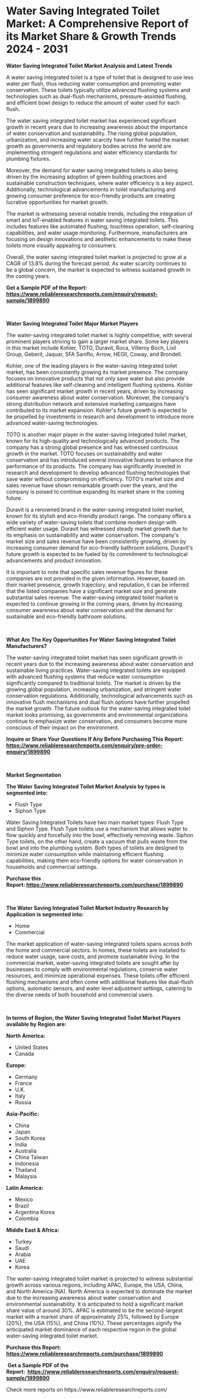 <p><h1>Water Saving Integrated Toilet Market: A Comprehensive Report of its Market Share & Growth Trends 2024 - 2031</h1></p><p><strong>Water Saving Integrated Toilet Market Analysis and Latest Trends</strong></p>
<p><p>A water saving integrated toilet is a type of toilet that is designed to use less water per flush, thus reducing water consumption and promoting water conservation. These toilets typically utilize advanced flushing systems and technologies such as dual-flush mechanisms, pressure-assisted flushing, and efficient bowl design to reduce the amount of water used for each flush.</p><p>The water saving integrated toilet market has experienced significant growth in recent years due to increasing awareness about the importance of water conservation and sustainability. The rising global population, urbanization, and increasing water scarcity have further fueled the market growth as governments and regulatory bodies across the world are implementing stringent regulations and water efficiency standards for plumbing fixtures.</p><p>Moreover, the demand for water saving integrated toilets is also being driven by the increasing adoption of green building practices and sustainable construction techniques, where water efficiency is a key aspect. Additionally, technological advancements in toilet manufacturing and growing consumer preference for eco-friendly products are creating lucrative opportunities for market growth.</p><p>The market is witnessing several notable trends, including the integration of smart and IoT-enabled features in water saving integrated toilets. This includes features like automated flushing, touchless operation, self-cleaning capabilities, and water usage monitoring. Furthermore, manufacturers are focusing on design innovations and aesthetic enhancements to make these toilets more visually appealing to consumers.</p><p>Overall, the water saving integrated toilet market is projected to grow at a CAGR of 13.8% during the forecast period. As water scarcity continues to be a global concern, the market is expected to witness sustained growth in the coming years.</p></p>
<p><strong>Get a Sample PDF of the Report:&nbsp; <a href="https://www.reliableresearchreports.com/enquiry/request-sample/1899890">https://www.reliableresearchreports.com/enquiry/request-sample/1899890</a></strong></p>
<p>&nbsp;</p>
<p><strong>Water Saving Integrated Toilet Major Market Players</strong></p>
<p><p>The water-saving integrated toilet market is highly competitive, with several prominent players striving to gain a larger market share. Some key players in this market include Kohler, TOTO, Duravit, Roca, Villeroy Boch, Lixil Group, Geberit, Jaquar, SFA Saniflo, Arrow, HEGII, Coway, and Brondell.</p><p>Kohler, one of the leading players in the water-saving integrated toilet market, has been consistently growing its market presence. The company focuses on innovative products that not only save water but also provide additional features like self-cleaning and intelligent flushing systems. Kohler has seen significant market growth in recent years, driven by increasing consumer awareness about water conservation. Moreover, the company's strong distribution network and extensive marketing campaigns have contributed to its market expansion. Kohler's future growth is expected to be propelled by investments in research and development to introduce more advanced water-saving technologies.</p><p>TOTO is another major player in the water-saving integrated toilet market, known for its high-quality and technologically advanced products. The company has a strong global presence and has witnessed continuous growth in the market. TOTO focuses on sustainability and water conservation and has introduced several innovative features to enhance the performance of its products. The company has significantly invested in research and development to develop advanced flushing technologies that save water without compromising on efficiency. TOTO's market size and sales revenue have shown remarkable growth over the years, and the company is poised to continue expanding its market share in the coming future.</p><p>Duravit is a renowned brand in the water-saving integrated toilet market, known for its stylish and eco-friendly product range. The company offers a wide variety of water-saving toilets that combine modern design with efficient water usage. Duravit has witnessed steady market growth due to its emphasis on sustainability and water conservation. The company's market size and sales revenue have been consistently growing, driven by increasing consumer demand for eco-friendly bathroom solutions. Duravit's future growth is expected to be fueled by its commitment to technological advancements and product innovation.</p><p>It is important to note that specific sales revenue figures for these companies are not provided in the given information. However, based on their market presence, growth trajectory, and reputation, it can be inferred that the listed companies have a significant market size and generate substantial sales revenue. The water-saving integrated toilet market is expected to continue growing in the coming years, driven by increasing consumer awareness about water conservation and the demand for sustainable and eco-friendly bathroom solutions.</p></p>
<p>&nbsp;</p>
<p><strong>What Are The Key Opportunities For Water Saving Integrated Toilet Manufacturers?</strong></p>
<p><p>The water-saving integrated toilet market has seen significant growth in recent years due to the increasing awareness about water conservation and sustainable living practices. Water-saving integrated toilets are equipped with advanced flushing systems that reduce water consumption significantly compared to traditional toilets. The market is driven by the growing global population, increasing urbanization, and stringent water conservation regulations. Additionally, technological advancements such as innovative flush mechanisms and dual flush options have further propelled the market growth. The future outlook for the water-saving integrated toilet market looks promising, as governments and environmental organizations continue to emphasize water conservation, and consumers become more conscious of their impact on the environment.</p></p>
<p><strong>Inquire or Share Your Questions If Any Before Purchasing This Report: <a href="https://www.reliableresearchreports.com/enquiry/pre-order-enquiry/1899890">https://www.reliableresearchreports.com/enquiry/pre-order-enquiry/1899890</a></strong></p>
<p>&nbsp;</p>
<p><strong>Market Segmentation</strong></p>
<p><strong>The Water Saving Integrated Toilet Market Analysis by types is segmented into:</strong></p>
<p><ul><li>Flush Type</li><li>Siphon Type</li></ul></p>
<p><p>Water Saving Integrated Toilets have two main market types: Flush Type and Siphon Type. Flush Type toilets use a mechanism that allows water to flow quickly and forcefully into the bowl, effectively removing waste. Siphon Type toilets, on the other hand, create a vacuum that pulls waste from the bowl and into the plumbing system. Both types of toilets are designed to minimize water consumption while maintaining efficient flushing capabilities, making them eco-friendly options for water conservation in households and commercial settings.</p></p>
<p><strong>Purchase this Report:&nbsp;<a href="https://www.reliableresearchreports.com/purchase/1899890">https://www.reliableresearchreports.com/purchase/1899890</a></strong></p>
<p>&nbsp;</p>
<p><strong>The Water Saving Integrated Toilet Market Industry Research by Application is segmented into:</strong></p>
<p><ul><li>Home</li><li>Commercial</li></ul></p>
<p><p>The market application of water-saving integrated toilets spans across both the home and commercial sectors. In homes, these toilets are installed to reduce water usage, save costs, and promote sustainable living. In the commercial market, water-saving integrated toilets are sought after by businesses to comply with environmental regulations, conserve water resources, and minimize operational expenses. These toilets offer efficient flushing mechanisms and often come with additional features like dual-flush options, automatic sensors, and water level adjustment settings, catering to the diverse needs of both household and commercial users.</p></p>
<p>&nbsp;</p>
<p><strong>In terms of Region, the Water Saving Integrated Toilet Market Players available by Region are:</strong></p>
<p>
    <p> <strong> North America: </strong>
        <ul>
            <li>United States</li>
            <li>Canada</li>
        </ul>
        </p> 
    <p> <strong> Europe: </strong>
        <ul>
            <li>Germany</li>
            <li>France</li>
            <li>U.K.</li>
            <li>Italy</li>
            <li>Russia</li>
        </ul>
        </p> 
    <p> <strong> Asia-Pacific: </strong>
        <ul>
            <li>China</li>
            <li>Japan</li>
            <li>South Korea</li>
            <li>India</li>
            <li>Australia</li>
            <li>China Taiwan</li>
            <li>Indonesia</li>
            <li>Thailand</li>
            <li>Malaysia</li>
        </ul>
        </p> 
    <p> <strong> Latin America: </strong>
        <ul>
            <li>Mexico</li>
            <li>Brazil</li>
            <li>Argentina Korea</li>
            <li>Colombia</li>
        </ul>
        </p> 
    <p> <strong> Middle East & Africa: </strong>
        <ul>
            <li>Turkey</li>
            <li>Saudi</li>
            <li>Arabia</li>
            <li>UAE</li>
            <li>Korea</li>
        </ul>
    </p>
    </p>
<p><p>The water-saving integrated toilet market is projected to witness substantial growth across various regions, including APAC, Europe, the USA, China, and North America (NA). North America is expected to dominate the market due to the increasing awareness about water conservation and environmental sustainability. It is anticipated to hold a significant market share value of around 30%. APAC is estimated to be the second-largest market with a market share of approximately 25%, followed by Europe (20%), the USA (15%), and China (10%). These percentages signify the anticipated market dominance of each respective region in the global water-saving integrated toilet market.</p></p>
<p><strong>Purchase this Report: <a href="https://www.reliableresearchreports.com/purchase/1899890">https://www.reliableresearchreports.com/purchase/1899890</a></strong></p>
<p>&nbsp;<strong>Get a Sample PDF of the Report:&nbsp;&nbsp;<a href="https://www.reliableresearchreports.com/enquiry/request-sample/1899890">https://www.reliableresearchreports.com/enquiry/request-sample/1899890</a></strong></p>
<p><strong></strong></p>
<p>Check more reports on https://www.reliableresearchreports.com/</p>